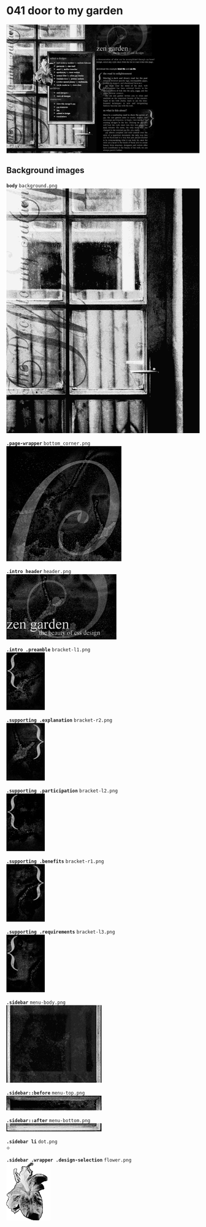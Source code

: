 # 041 door to my garden
![](041.jpg)

## Background images

**`body`** `background.png`  
![](../src/041/background.png)

**`.page-wrapper`** `bottom_corner.png`  
![](../src/041/bottom_corner.png)

**`.intro header`** `header.png`  
![](../src/041/header.png)

**`.intro .preamble`** `bracket-l1.png`  
![](../src/041/bracket-l1.png)

**`.supporting .explanation`** `bracket-r2.png`  
![](../src/041/bracket-r2.png)

**`.supporting .participation`** `bracket-l2.png`  
![](../src/041/bracket-l2.png)

**`.supporting .benefits`** `bracket-r1.png`  
![](../src/041/bracket-r1.png)

**`.supporting .requirements`** `bracket-l3.png`  
![](../src/041/bracket-l3.png)

**`.sidebar`** `menu-body.png`  
![](../src/041/menu-body.png)

**`.sidebar::before`** `menu-top.png`  
![](../src/041/menu-top.png)

**`.sidebar::after`** `menu-bottom.png`  
![](../src/041/menu-bottom.png)

**`.sidebar li`** `dot.png`  
![](../src/041/dot.png)

**`.sidebar .wrapper .design-selection`** `flower.png`  
![](../src/041/flower.png)
